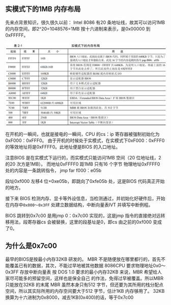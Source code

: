 
## 实模式下的1MB 内存布局
先来点背景知识，很久很久以前：
Intel 8086 有20 条地址线，故其可以访问1MB 的内存空间，即2^20=1048576=1MB
按十六进制来表示，是0x00000 到0xFFFFF。

![](./_images/mem-layout.png)



在开机的一瞬间，也就是接电的一瞬间，CPU 的cs：ip 寄存器被强制初始化为0xF000：0xFFF0。
由于开机的时候处于实模式，在实模式下0xF000：0xFFF0 的等效地址将是0xFFFF0。此地址便是BIOS 的入口地址。

注意BIOS 是在实模式下运行的，而实模式只能访问1MB 空间（20 位地址线，2 的20 次方是1MB）。
而地址0xFFFF0 距1MB 只有16 个字节
物理地址0xFFFF0 处的内容是一条跳转指令， jmp far f000：e05b

段址0xf000 左移4 位+0xe05b，即跳向了0xfe05b 处，这是BIOS 代码真正开始的地方。

接下来 BIOS 检测内存、显卡等外设信息，当检测通过，并初始化好硬件后，开始在内存中`0x000～0x3FF` 处建立数据结构，中断向量表IVT 并填写中断例程。

BIOS 跳转到0x7c00 是用jmp 0：0x7c00 实现的，这是jmp 指令的直接绝对远转移用法，段寄存器cs 会被替换，这里的段基址是0，即cs 由之前的0xf000 变成了0。

## 为什么是0x7c00
最早的BIOS是按最小内存32KB 研发的。
MBR 不是随便放在哪里都行的，首先不能覆盖已有的数据，其次，不能过早地被其他数据
8086CPU 要求物理地址0x0～0x3FF 存放中断向量表
按 DOS 1.0 要求的最小内存32KB 来说，MBR 希望给人家尽可能多的预留空间，这样也是保全自己
的作法，免得过早被覆盖。所以MBR 只能放在32KB 的末尾
MBR 虽然本身只有512 字节，但还要为其所用的栈分配点空间，所以其实际所用的内存空间要大于512 字节，估计1KB 内存够用了。
32KB换算为十六进制为0x8000，减去1KB(0x400)的话，等于0x7c00

